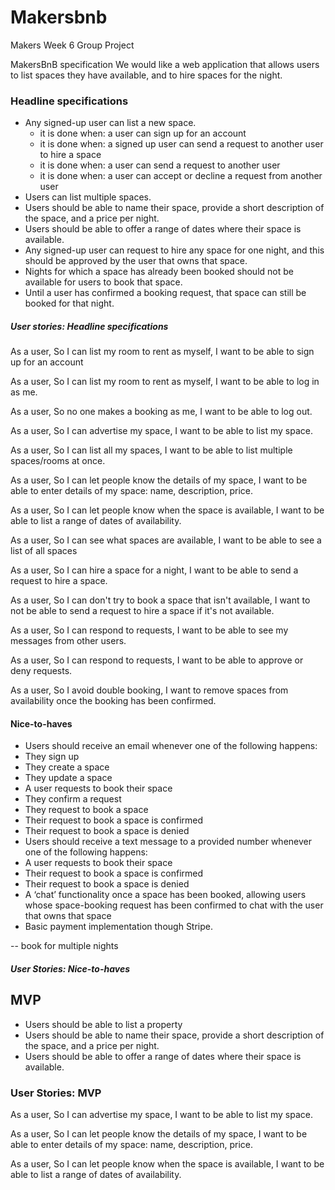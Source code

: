 # Makersbnb
Makers Week 6 Group Project

<INSERT DESCRIPTION OF PROJECT>

MakersBnB specification
We would like a web application that allows users to list spaces they have available, and to hire spaces for the night.

### Headline specifications
- Any signed-up user can list a new space. 
    - it is done when: a user can sign up for an account
    - it is done when: a signed up user can send a request to another user to hire a space
    - it is done when: a user can send a request to another user
    - it is done when: a user can accept or decline a request from another user
- Users can list multiple spaces.
- Users should be able to name their space, provide a short description of the space, and a price per night. 
- Users should be able to offer a range of dates where their space is available.
- Any signed-up user can request to hire any space for one night, and this should be approved by the user that owns that space.
- Nights for which a space has already been booked should not be available for users to book that space.
- Until a user has confirmed a booking request, that space can still be booked for that night.

##### User stories: Headline specifications
As a user,
So I can list my room to rent as myself,
I want to be able to sign up for an account

As a user, 
So I can list my room to rent as myself, 
I want to be able to log in as me.

As a user,
So no one makes a booking as me, 
I want to be able to log out.

As a user,
So I can advertise my space,
I want to be able to list my space.

As a user, 
So I can list all my spaces, 
I want to be able to list multiple spaces/rooms at once.

As a user, 
So I can let people know the details of my space,
I want to be able to enter details of my space: name, description, price.

As a user, 
So I can let people know when the space is available,
I want to be able to list a range of dates of availability.

As a user, 
So I can see what spaces are available,
I want to be able to see a list of all spaces

As a user,
So I can hire a space for a night,
I want to be able to send a request to hire a space.

As a user,
So I can don't try to book a space that isn't available,
I want to not be able to send a request to hire a space if it's not available.

As a user,
So I can respond to requests,
I want to be able to see my messages from other users.

As a user,
So I can respond to requests,
I want to be able to approve or deny requests.

As a user, 
So I avoid double booking, 
I want to remove spaces from availability once the booking has been confirmed.

#### Nice-to-haves
- Users should receive an email whenever one of the following happens:
- They sign up
- They create a space
- They update a space
- A user requests to book their space
- They confirm a request
- They request to book a space
- Their request to book a space is confirmed
- Their request to book a space is denied
- Users should receive a text message to a provided number whenever one of the following happens:
- A user requests to book their space
- Their request to book a space is confirmed
- Their request to book a space is denied
- A ‘chat’ functionality once a space has been booked, allowing users whose space-booking request has been confirmed to chat with the user that owns that space
- Basic payment implementation though Stripe.

-- book for multiple nights

##### User Stories: Nice-to-haves

<ENTER USER STORIES FOR NICE-TO-HAVES>

## MVP 
- Users should be able to list a property
- Users should be able to name their space, provide a short description of the space, and a price per night. 
- Users should be able to offer a range of dates where their space is available.


### User Stories: MVP

As a user,
So I can advertise my space,
I want to be able to list my space.

As a user, 
So I can let people know the details of my space,
I want to be able to enter details of my space: name, description, price.

As a user, 
So I can let people know when the space is available,
I want to be able to list a range of dates of availability.